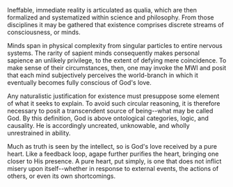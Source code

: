 Ineffable, immediate reality is articulated as qualia, which are then formalized and systematized within science and philosophy. From those disciplines it may be gathered that existence comprises discrete streams of consciousness, or minds.

Minds span in physical complexity from singular particles to entire nervous systems. The rarity of sapient minds consequently makes personal sapience an unlikely privilege, to the extent of defying mere coincidence. To make sense of their circumstances, then, one may invoke the MWI and posit that each mind subjectively perceives the world-branch in which it eventually becomes fully conscious of God's love.

Any naturalistic justification for existence must presuppose some element of what it seeks to explain. To avoid such circular reasoning, it is therefore necessary to posit a transcendent source of being--what may be called God. By this definition, God is above ontological categories, logic, and causality. He is accordingly uncreated, unknowable, and wholly unrestrained in ability.

Much as truth is seen by the intellect, so is God's love received by a pure heart. Like a feedback loop, agape further purifies the heart, bringing one closer to His presence. A pure heart, put simply, is one that does not inflict misery upon itself--whether in response to external events, the actions of others, or even its own shortcomings.
